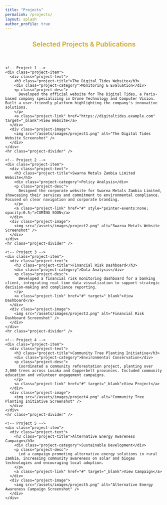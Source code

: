 ```yaml
---
title: "Projects"
permalink: /projects/
layout: splash
author_profile: true
---
```


<section>
  <h2 style="color:#d4af37; text-align:center; margin-bottom:2em;">Selected Projects & Publications</h2>
  
  <div class="project-list">

    <!-- Project 1 -->
    <div class="project-item">
      <div class="project-text">
        <h3 class="project-title">The Digital Tides Website</h3>
        <div class="project-category">Monitoring & Evaluation</div>
        <p class="project-desc">
          Developed the official website for The Digital Tides, a Paris-based company specializing in Drone Technology and Computer Vision. Built a user-friendly platform highlighting the company's innovative solutions.
        </p>
        <a class="project-link" href="https://digitaltides.example.com" target="_blank">View Website</a>
      </div>
      <div class="project-image">
        <img src="/assets/images/project1.png" alt="The Digital Tides Website Screenshot" />
      </div>
    </div>
    <hr class="project-divider" />

    <!-- Project 2 -->
    <div class="project-item">
      <div class="project-text">
        <h3 class="project-title">Swarna Metals Zambia Limited Website</h3>
        <div class="project-category">Policy Analysis</div>
        <p class="project-desc">
          Designed the corporate website for Swarna Metals Zambia Limited, showcasing their services and commitment to environmental compliance. Focused on clear navigation and corporate branding.
        </p>
        <a class="project-link" href="#" style="pointer-events:none; opacity:0.5;">COMING SOON</a>
      </div>
      <div class="project-image">
        <img src="/assets/images/project2.png" alt="Swarna Metals Website Screenshot" />
      </div>
    </div>
    <hr class="project-divider" />

    <!-- Project 3 -->
    <div class="project-item">
      <div class="project-text">
        <h3 class="project-title">Financial Risk Dashboard</h3>
        <div class="project-category">Data Analysis</div>
        <p class="project-desc">
          Developed a financial risk monitoring dashboard for a banking client, integrating real-time data visualization to support strategic decision-making and compliance reporting.
        </p>
        <a class="project-link" href="#" target="_blank">View Dashboard</a>
      </div>
      <div class="project-image">
        <img src="/assets/images/project3.png" alt="Financial Risk Dashboard Screenshot" />
      </div>
    </div>
    <hr class="project-divider" />

    <!-- Project 4 -->
    <div class="project-item">
      <div class="project-text">
        <h3 class="project-title">Community Tree Planting Initiative</h3>
        <div class="project-category">Environmental Conservation</div>
        <p class="project-desc">
          Coordinated a community reforestation project, planting over 2,000 trees across Lusaka and Copperbelt provinces. Included community education and volunteer engagement campaigns.
        </p>
        <a class="project-link" href="#" target="_blank">View Project</a>
      </div>
      <div class="project-image">
        <img src="/assets/images/project4.png" alt="Community Tree Planting Initiative Screenshot" />
      </div>
    </div>
    <hr class="project-divider" />

    <!-- Project 5 -->
    <div class="project-item">
      <div class="project-text">
        <h3 class="project-title">Alternative Energy Awareness Campaign</h3>
        <div class="project-category">Sustainable Development</div>
        <p class="project-desc">
          Led a campaign promoting alternative energy solutions in rural Zambia, increasing community awareness on solar and biogas technologies and encouraging local adoption.
        </p>
        <a class="project-link" href="#" target="_blank">View Campaign</a>
      </div>
      <div class="project-image">
        <img src="/assets/images/project5.png" alt="Alternative Energy Awareness Campaign Screenshot" />
      </div>
    </div>

  </div>
</section>

<style>
.project-list {
  display: flex;
  flex-direction: column;
  gap: 3em;
}

.project-item {
  display: flex;
  flex-wrap: wrap;
  gap: 2em;
  align-items: center;
}

.project-text {
  flex: 1 1 500px;
}

.project-image {
  flex: 1 1 400px;
}

.project-image img {
  width: 100%;
  height: auto;
  border-radius: 12px;
}

.project-title {
  font-size: 1.5em;
  margin-bottom: 0.5em;
  font-weight: 700;
}

.project-category {
  font-weight: 600;
  margin-bottom: 1em;
  color: #555;
}

.project-desc {
  margin-bottom: 1em;
  line-height: 1.6;
}

.project-link {
  color: #d4af37;
  font-weight: 600;
  text-decoration: none;
}

.project-divider {
  border: none;
  border-top: 1px solid #ddd;
  margin: 2em 0;
}

/* Responsive */
@media (max-width: 900px) {
  .project-item {
    flex-direction: column;
  }
}
</style>
